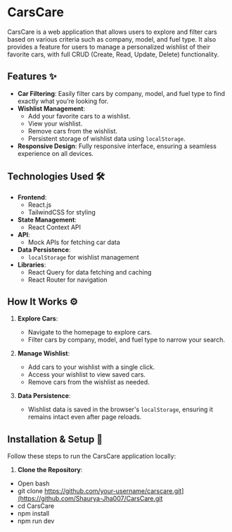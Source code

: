 # CarsCare

CarsCare is a web application that allows users to explore and filter cars based on various criteria such as company, model, and fuel type. It also provides a feature for users to manage a personalized wishlist of their favorite cars, with full CRUD (Create, Read, Update, Delete) functionality.

## Features ✨

- **Car Filtering**: Easily filter cars by company, model, and fuel type to find exactly what you’re looking for.
- **Wishlist Management**:
  - Add your favorite cars to a wishlist.
  - View your wishlist.
  - Remove cars from the wishlist.
  - Persistent storage of wishlist data using `localStorage`.
- **Responsive Design**: Fully responsive interface, ensuring a seamless experience on all devices.

## Technologies Used 🛠️

- **Frontend**:
  - React.js
  - TailwindCSS for styling
- **State Management**:
  - React Context API
- **API**:
  - Mock APIs for fetching car data
- **Data Persistence**:
  - `localStorage` for wishlist management
- **Libraries**:
  - React Query for data fetching and caching
  - React Router for navigation
 
## How It Works ⚙️

1. **Explore Cars**:
   - Navigate to the homepage to explore cars.
   - Filter cars by company, model, and fuel type to narrow your search.

2. **Manage Wishlist**:
   - Add cars to your wishlist with a single click.
   - Access your wishlist to view saved cars.
   - Remove cars from the wishlist as needed.

3. **Data Persistence**:
   - Wishlist data is saved in the browser's `localStorage`, ensuring it remains intact even after page reloads.

## Installation & Setup 🚀

Follow these steps to run the CarsCare application locally:

1. **Clone the Repository**:
  - Open bash
  - git clone https://github.com/your-username/carscare.git](https://github.com/Shaurya-Jha007/CarsCare.git
  - cd CarsCare
  - npm install
  - npm run dev
